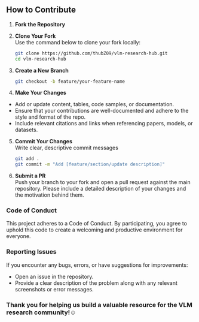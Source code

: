 ## How to Contribute

1. **Fork the Repository**  

2. **Clone Your Fork**  
   Use the command below to clone your fork locally:
   ```bash
   git clone https://github.com/thubZ09/vlm-research-hub.git
   cd vlm-research-hub
   ```
3. **Create a New Branch**
   ```bash
   git checkout -b feature/your-feature-name
   ```
4. **Make Your Changes**

- Add or update content, tables, code samples, or documentation.  
- Ensure that your contributions are well-documented and adhere to the style and format of the repo.  
- Include relevant citations and links when referencing papers, models, or datasets.

5. **Commit Your Changes**  
Write clear, descriptive commit messages
   ```bash
   git add .
   git commit -m "Add [feature/section/update description]"
   ```

6. **Submit a PR**  
Push your branch to your fork and open a pull request against the main repository. Please include a detailed description of your changes and the motivation behind them.

### Code of Conduct
This project adheres to a Code of Conduct. By participating, you agree to uphold this code to create a welcoming and productive environment for everyone.

### Reporting Issues
If you encounter any bugs, errors, or have suggestions for improvements:
  
  - Open an issue in the repository.  
- Provide a clear description of the problem along with any relevant screenshots or error messages.

### Thank you for helping us build a valuable resource for the VLM research community!☺️